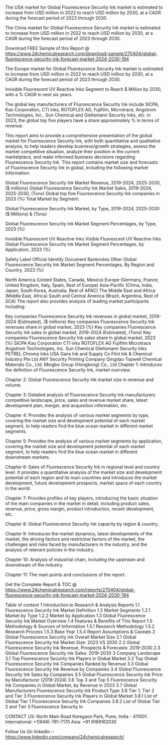 The USA market for Global Fluorescence Security Ink market is estimated to increase from USD million in 2022 to reach USD million by 2030, at a CAGR during the forecast period of 2023 through 2030.

The China market for Global Fluorescence Security Ink market is estimated to increase from USD million in 2022 to reach USD million by 2030, at a CAGR during the forecast period of 2023 through 2030.

Download FREE Sample of this Report @ https://www.24chemicalresearch.com/download-sample/270404/global-fluorescence-security-ink-forecast-market-2024-2030-194

The Europe market for Global Fluorescence Security Ink market is estimated to increase from USD million in 2022 to reach USD million by 2030, at a CAGR during the forecast period of 2023 through 2030.

Invisible Fluorescent UV Reactive Inks Segment to Reach $ Million by 2030, with a % CAGR in next six years.

The global key manufacturers of Fluorescence Security Ink include SICPA, Kao Corporation, CTI inks, ROTOFLEX AG, Fujifilm, Microtrace, Angstrom Technologies, Inc., Sun Chemical and Gleitsmann Security Inks, etc. in 2023, the global top five players have a share approximately % in terms of revenue.

This report aims to provide a comprehensive presentation of the global market for Fluorescence Security Ink, with both quantitative and qualitative analysis, to help readers develop business/growth strategies, assess the market competitive situation, analyze their position in the current marketplace, and make informed business decisions regarding Fluorescence Security Ink. This report contains market size and forecasts of Fluorescence Security Ink in global, including the following market information:

Global Fluorescence Security Ink Market Revenue, 2019-2024, 2025-2030, ($ millions)
Global Fluorescence Security Ink Market Sales, 2019-2024, 2025-2030, (Tons)
Global top five Fluorescence Security Ink companies in 2023 (%)
Total Market by Segment:

Global Fluorescence Security Ink Market, by Type, 2019-2024, 2025-2030 ($ Millions) & (Tons)

Global Fluorescence Security Ink Market Segment Percentages, by Type, 2023 (%)

Invisible Fluorescent UV Reactive Inks
Visible Fluorescent UV Reactive Inks
Global Fluorescence Security Ink Market Segment Percentages, by Application, 2023 (%)

Safety Label
Official Identity Document
Banknotes
Other
Global Fluorescence Security Ink Market Segment Percentages, By Region and Country, 2023 (%)

North America (United States, Canada, Mexico)
Europe (Germany, France, United Kingdom, Italy, Spain, Rest of Europe)
Asia-Pacific (China, India, Japan, South Korea, Australia, Rest of APAC)
The Middle East and Africa (Middle East, Africa)
South and Central America (Brazil, Argentina, Rest of SCA)
The report also provides analysis of leading market participants including:

Key companies Fluorescence Security Ink revenues in global market, 2019-2024 (Estimated), ($ millions)
Key companies Fluorescence Security Ink revenues share in global market, 2023 (%)
Key companies Fluorescence Security Ink sales in global market, 2019-2024 (Estimated), (Tons)
Key companies Fluorescence Security Ink sales share in global market, 2023 (%)
SICPA
Kao Corporation
CTI inks
ROTOFLEX AG
Fujifilm
Microtrace
Angstrom Technologies, Inc.
Sun Chemical
Gleitsmann Security Inks
PETREL
Chroma Inks USA
Gans Ink and Supply Co
Flint Ink & Chemical Industry Pte Ltd
ANY Security Printing Company
Qingdao Topwell Chemical Materials Co., Ltd.
Mingbo Group (Hongkong) Co., Ltd
Chapter 1: Introduces the definition of Fluorescence Security Ink, market overview.

Chapter 2: Global Fluorescence Security Ink market size in revenue and volume.

Chapter 3: Detailed analysis of Fluorescence Security Ink manufacturers competitive landscape, price, sales and revenue market share, latest development plan, merger, and acquisition information, etc.

Chapter 4: Provides the analysis of various market segments by type, covering the market size and development potential of each market segment, to help readers find the blue ocean market in different market segments.

Chapter 5: Provides the analysis of various market segments by application, covering the market size and development potential of each market segment, to help readers find the blue ocean market in different downstream markets.

Chapter 6: Sales of Fluorescence Security Ink in regional level and country level. It provides a quantitative analysis of the market size and development potential of each region and its main countries and introduces the market development, future development prospects, market space of each country in the world.

Chapter 7: Provides profiles of key players, introducing the basic situation of the main companies in the market in detail, including product sales, revenue, price, gross margin, product introduction, recent development, etc.

Chapter 8: Global Fluorescence Security Ink capacity by region & country.

Chapter 9: Introduces the market dynamics, latest developments of the market, the driving factors and restrictive factors of the market, the challenges and risks faced by manufacturers in the industry, and the analysis of relevant policies in the industry.

Chapter 10: Analysis of industrial chain, including the upstream and downstream of the industry.

Chapter 11: The main points and conclusions of the report.

Get the Complete Report & TOC @ https://www.24chemicalresearch.com/reports/270404/global-fluorescence-security-ink-forecast-market-2024-2030-194

Table of content
1 Introduction to Research & Analysis Reports
1.1 Fluorescence Security Ink Market Definition
1.2 Market Segments
1.2.1 Market by Type
1.2.2 Market by Application
1.3 Global Fluorescence Security Ink Market Overview
1.4 Features & Benefits of This Report
1.5 Methodology & Sources of Information
1.5.1 Research Methodology
1.5.2 Research Process
1.5.3 Base Year
1.5.4 Report Assumptions & Caveats
2 Global Fluorescence Security Ink Overall Market Size
2.1 Global Fluorescence Security Ink Market Size: 2023 VS 2030
2.2 Global Fluorescence Security Ink Revenue, Prospects & Forecasts: 2019-2030
2.3 Global Fluorescence Security Ink Sales: 2019-2030
3 Company Landscape
3.1 Top Fluorescence Security Ink Players in Global Market
3.2 Top Global Fluorescence Security Ink Companies Ranked by Revenue
3.3 Global Fluorescence Security Ink Revenue by Companies
3.4 Global Fluorescence Security Ink Sales by Companies
3.5 Global Fluorescence Security Ink Price by Manufacturer (2019-2024)
3.6 Top 3 and Top 5 Fluorescence Security Ink Companies in Global Market, by Revenue in 2023
3.7 Global Manufacturers Fluorescence Security Ink Product Type
3.8 Tier 1, Tier 2 and Tier 3 Fluorescence Security Ink Players in Global Market
3.8.1 List of Global Tier 1 Fluorescence Security Ink Companies
3.8.2 List of Global Tier 2 and Tier 3 Fluorescence Security In

CONTACT US:
North Main Road Koregaon Park, Pune, India - 411001.
International: +1(646)-781-7170
Asia: +91 9169162030

Follow Us On linkedin :- https://www.linkedin.com/company/24chemicalresearch/
